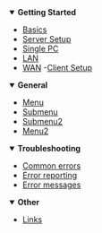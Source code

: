 <!-- docs/_sidebar.md -->

<details open>
<summary><b>Getting Started</b></summary>

- [Basics](README)
- [Server Setup](_pages/Setup0)
 - [Single PC](_pages/Setup1)
 - [LAN](_pages/Setup2)
 - [WAN](_pages/Setup3)
-[Client Setup](_pages/ClientSetup)
	
</details>
<details open>
<summary><b>General</b></summary>
	
- [Menu](_pages/Variables)
 - [Submenu](_pages/Macros)
 - [Submenu2](_pages/Arrays)
- [Menu2](_pages/Triggers)
	
</details>
<details open>
<summary><b>Troubleshooting</b></summary>
	
- [Common errors](_pages/CommonErrors)
- [Error reporting](_pages/ErrorReporting)
- [Error messages](_pages/ErrorMessages)
	
</details>
<details open>
<summary><b>Other</b></summary>

- [Links](_pages/Links)

</details>
